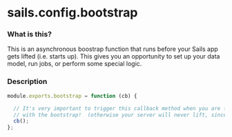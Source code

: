 # sails.config.bootstrap

### What is this?
This is an asynchronous boostrap function that runs before your Sails app gets lifted (i.e. starts up). This gives you an opportunity to set up your data model, run jobs, or perform some special logic.

### Description

```javascript
module.exports.bootstrap = function (cb) {

  // It's very important to trigger this callback method when you are finished
  // with the bootstrap!  (otherwise your server will never lift, since it's waiting on the bootstrap)
  cb();
};
```






<docmeta name="uniqueID" value="Bootstrap85232">
<docmeta name="displayName" value="sails.config.bootstrap">

